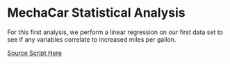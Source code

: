# MechaCar Statistical Analysis

For this first analysis, we perform a linear regression on our first data set to see if any variables correlate to increased miles per gallon.

[Source Script Here](https://github.com/carlosjennings1991/MechaCar_Statistical_Analysis/blob/main/MechaCarChallenge.R)
